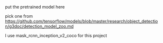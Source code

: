put the pretrained model here

pick one from https://github.com/tensorflow/models/blob/master/research/object_detection/g3doc/detection_model_zoo.md


I use mask_rcnn_inception_v2_coco for this project
